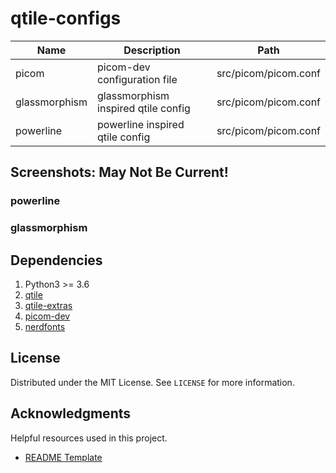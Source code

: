 # qtile-configs

| Name | Description | Path |
|----- | ----------- | ---- |
| picom										| picom-dev configuration file | src/picom/picom.conf |
| glassmorphism										| glassmorphism inspired qtile config | src/picom/picom.conf |
| powerline										| powerline inspired qtile config | src/picom/picom.conf |

## Screenshots: May Not Be Current!
### powerline
### glassmorphism


## Dependencies
1. Python3 >= 3.6
2. [qtile](http://www.qtile.org/)
3. [qtile-extras](https://github.com/elParaguayo/qtile-extras)
4. [picom-dev](https://github.com/yshui/picom/tree/dev)
5. [nerdfonts](https://www.nerdfonts.com/)

<!-- ROADMAP
## Roadmap

- [ ] WRITE README
    - [ ] Table of contents
    - [ ] Installation
		- [ ] Usage
		- [ ] Fill out acknowledgements
		- [ ] Update example media
- [ ] Add to main functions documentation
- [ ] Format code
 -->

<!-- LICENSE -->
## License

Distributed under the MIT License. See `LICENSE` for more information.

<!-- ACKNOWLEDGMENTS -->
## Acknowledgments

Helpful resources used in this project.
* [README Template](https://github.com/othneildrew/Best-README-Template)
